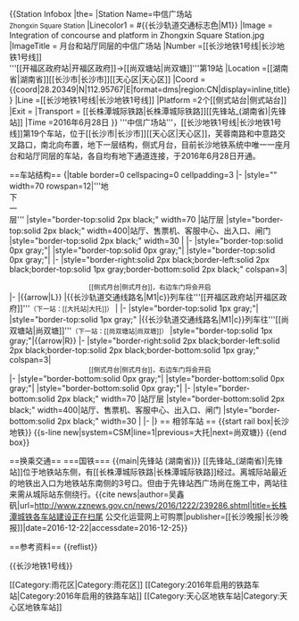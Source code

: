 {{Station Infobox
|the=
|Station Name=中信广场站<br><small>Zhongxin Square Station</small>
|Linecolor1  = #{{长沙轨道交通标志色|M1}}
|Image       =  Integration of concourse and platform in Zhongxin Square Station.jpg
|ImageTitle  = 月台和站厅同层的中信广场站
|Number      =[[长沙地铁1号线|长沙地铁1号线]]<br>'''[[开福区政府站|开福区政府]]→[[尚双塘站|尚双塘]]'''第19站
|Location    =[[湖南省|湖南省]][[长沙市|长沙市]][[天心区|天心区]]
|Coord = {{coord|28.20349|N|112.95767|E|format=dms|region:CN|display=inline,title}}
|Line        =[[长沙地铁1号线|长沙地铁1号线]]
|Platform    =2个[[侧式站台|侧式站台]]
|Exit        = 
|Transport = [[长株潭城际铁路|长株潭城际铁路]][[先锋站_(湖南省)|先锋站]]
|Time        =2016年6月28日
}}
'''中信广场站'''，[[长沙地铁1号线|长沙地铁1号线]]第19个车站，位于[[长沙市|长沙市]][[天心区|天心区]]，芙蓉南路和中意路交叉路口，南北向布置，地下一层结构，侧式月台，目前长沙地铁系统中唯一一座月台和站厅同层的车站，各自均有地下通道连接，于2016年6月28日开通。

==车站结构==
{|table border=0 cellspacing=0 cellpadding=3
|-
|style="" width=70 rowspan=12|'''地<br>下<br>一<br>层'''
|style="border-top:solid 2px black;" width=70 |站厅层
|style="border-top:solid 2px black;" width=400|站厅、售票机、客服中心、出入口、闸门
|style="border-top:solid 2px black;" width=30 |
|-
|style="border-top:solid 0px gray;"|
|style="border-top:solid 0px gray;"|
|style="border-top:solid 0px gray;"|
|-
|style="border-right:solid 2px black;border-left:solid 2px black;border-top:solid 1px gray;border-bottom:solid 2px black;" colspan=3|<center><small>[[侧式月台|侧式月台]]，右边车门将会开启</small></center>
|-
|{{arrow|L}}
|{{长沙轨道交通线路名|M1|c}}列车往'''[[开福区政府站|开福区政府]]'''<small>（下一站：[[大托站|大托]]）</small>
|
|-
|style="border-top:solid 1px gray;"|
|style="border-top:solid 1px gray;" |{{长沙轨道交通线路名|M1|c}}列车往'''[[尚双塘站|尚双塘]]'''<small>（下一站：[[尚双塘站|尚双塘]]）</small>
|style="border-top:solid 1px gray;"|{{arrow|R}}
|-
|style="border-right:solid 2px black;border-left:solid 2px black;border-top:solid 2px black;border-bottom:solid 1px gray;" colspan=3|<center><small>[[侧式月台|侧式月台]]，右边车门将会开启</small></center>
|-
|style="border-bottom:solid 0px gray;"|
|style="border-bottom:solid 0px gray;"|
|style="border-bottom:solid 0px gray;"|
|-
|style="border-bottom:solid 2px black;" width=70 |站厅层
|style="border-bottom:solid 2px black;" width=400|站厅、售票机、客服中心、出入口、闸门
|style="border-bottom:solid 2px black;" width=30 |
|-
|}
== 相邻车站 ==
{{start rail box|长沙地铁}}
{{s-line new|system=CSM|line=1|previous=大托|next=尚双塘}}
{{end box}}

==换乘交通==
===国铁===
{{main|先锋站 (湖南省)}}
[[先锋站_(湖南省)|先锋站]]位于地铁站东侧，有[[长株潭城际铁路|长株潭城际铁路]]经过。离城际站最近的地铁出入口为地铁站东南侧的3号口。但由于先锋站西广场尚在施工中，两站往来需从城际站东侧绕行。<ref>{{cite news|author=吴鑫矾|url=http://www.zznews.gov.cn/news/2016/1222/239286.shtml|title=长株潭城铁各车站建设正在扫尾 公交化运营网上可购票|publisher=[[长沙晚报|长沙晚报]]|date=2016-12-22|accessdate=2016-12-25}}</ref>

==参考资料==
{{reflist}}

{{长沙地铁1号线}}

[[Category:雨花区|Category:雨花区]]
[[Category:2016年启用的铁路车站|Category:2016年启用的铁路车站]]
[[Category:天心区地铁车站|Category:天心区地铁车站]]